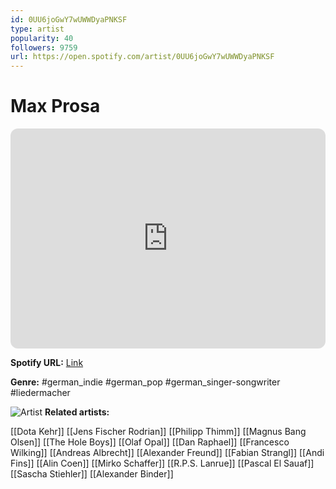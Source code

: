 ```yaml
---
id: 0UU6joGwY7wUWWDyaPNKSF
type: artist
popularity: 40
followers: 9759
url: https://open.spotify.com/artist/0UU6joGwY7wUWWDyaPNKSF
---
```

# Max Prosa

<iframe style="border-radius:12px" src="https://open.spotify.com/embed/artist/0UU6joGwY7wUWWDyaPNKSF" width="100%" height="352" frameBorder="0" allowfullscreen="" allow="autoplay; clipboard-write; encrypted-media; fullscreen; picture-in-picture" loading="lazy"></iframe>

**Spotify URL:** [Link](https://open.spotify.com/artist/0UU6joGwY7wUWWDyaPNKSF)

**Genre:**  #german_indie #german_pop #german_singer-songwriter #liedermacher

![Artist](https://i.scdn.co/image/ab6761610000e5eb03acb2cd81c623cdbe4e8853)
**Related artists:**

[[Dota Kehr]]
[[Jens Fischer Rodrian]]
[[Philipp Thimm]]
[[Magnus Bang Olsen]]
[[The Hole Boys]]
[[Olaf Opal]]
[[Dan Raphael]]
[[Francesco Wilking]]
[[Andreas Albrecht]]
[[Alexander Freund]]
[[Fabian Strangl]]
[[Andi Fins]]
[[Alin Coen]]
[[Mirko Schaffer]]
[[R.P.S. Lanrue]]
[[Pascal El Sauaf]]
[[Sascha Stiehler]]
[[Alexander Binder]]
